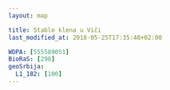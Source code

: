 ```yaml
---
layout: map

title: Stablo klena u Viči
last_modified_at: 2018-05-25T17:35:48+02:00

WDPA: [555589051]
BioRaS: [298]
geoSrbija:
  L1_182: [100]
---
```


